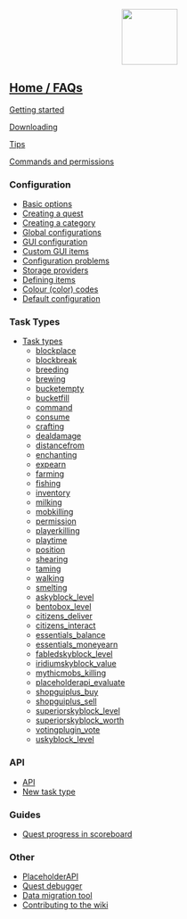 <p align="center">
<img src="https://leonardobishop.com/~/artwork/questcompass2-256.png" width="100" height="100"><br>
</p>

## [Home / FAQs](https://github.com/LMBishop/Quests/wiki)

[Getting started](getting-started)

[Downloading](download)

[Tips](tips)

[Commands and permissions](commands-and-permissions)
### **Configuration**
* [Basic options](configuration/basic-options.md)
* [Creating a quest](configuration/creating-a-quest.md)
* [Creating a category](configuration/creating-a-category.md)
* [Global configurations](Global-Configurations)
* [GUI configuration](configuration/gui-configuration.md)
* [Custom GUI items](configuration/custom-gui-items.md)
* [Configuration problems](configuration/configuration-problems.md)
* [Storage providers](configuration/storage-providers.md)
* [Defining items](configuration/defining-items.md)
* [Colour (color) codes](configuration/colour-codes.md)
* [Default configuration](Default-configuration)

### **Task Types**

* [Task types](Task-types)
    * [blockplace](blockplace-(task-type)) 
    * [blockbreak](blockbreak-(task-type)) 
    * [breeding](breeding-(task-type)) 
    * [brewing](brewing-(task-type)) 
    * [bucketempty](bucketempty-(task-type)) 
    * [bucketfill](bucketfill-(task-type)) 
    * [command](command-(task-type)) 
    * [consume](consume-(task-type)) 
    * [crafting](crafting-(task-type)) 
    * [dealdamage](dealdamage-(task-type)) 
    * [distancefrom](distancefrom-(task-type)) 
    * [enchanting](enchanting-(task-type)) 
    * [expearn](expearn-(task-type)) 
    * [farming](farming-(task-type)) 
    * [fishing](fishing-(task-type)) 
    * [inventory](inventory-(task-type)) 
    * [milking](milking-(task-type)) 
    * [mobkilling](mobkilling-(task-type)) 
    * [permission](permission-(task-type)) 
    * [playerkilling](playerkilling-(task-type)) 
    * [playtime](playtime-(task-type)) 
    * [position](position-(task-type)) 
    * [shearing](shearing-(task-type)) 
    * [taming](taming-(task-type)) 
    * [walking](walking-(task-type)) 
    * [smelting](smelting-(task-type)) 
    * [askyblock_level](askyblock_level-(task-type)) 
    * [bentobox_level](bentobox_level-(task-type))
    * [citizens_deliver](citizens_deliver-(task-type)) 
    * [citizens_interact](citizens_interact-(task-type)) 
    * [essentials_balance](essentials_balance-(task-type)) 
    * [essentials_moneyearn](essentials_moneyearn-(task-type)) 
    * [fabledskyblock_level](fabledskyblock_level-(task-type))
    * [iridiumskyblock_value](iridiumskyblock_value-(task-type)) 
    * [mythicmobs_killing](mythicmobs_killing-(task-type))
    * [placeholderapi_evaluate](placeholderapi_evaluate-(task-type)) 
    * [shopguiplus_buy](shopguiplus_buy-(task-type)) 
    * [shopguiplus_sell](shopguiplus_sell-(task-type)) 
    * [superiorskyblock_level](superiorskyblock_level-(task-type)) 
    * [superiorskyblock_worth](superiorskyblock_worth-(task-type)) 
    * [votingplugin_vote](votingplugin_vote-(task-type)) 
    * [uskyblock_level](uskyblock_level-(task-type)) 

### **API**

* [API](developer/api.md)
* [New task type](developer/new-task-type.md)

### **Guides**

* [Quest progress in scoreboard](guides/quest-progress-in-scoreboard.md)

### **Other**

* [PlaceholderAPI](tools/placeholderapi.md)
* [Quest debugger](tools/quest-debugger.md)
* [Data migration tool](tools/data-migration-tool.md)
* [Contributing to the wiki](contributing-to-the-wiki)